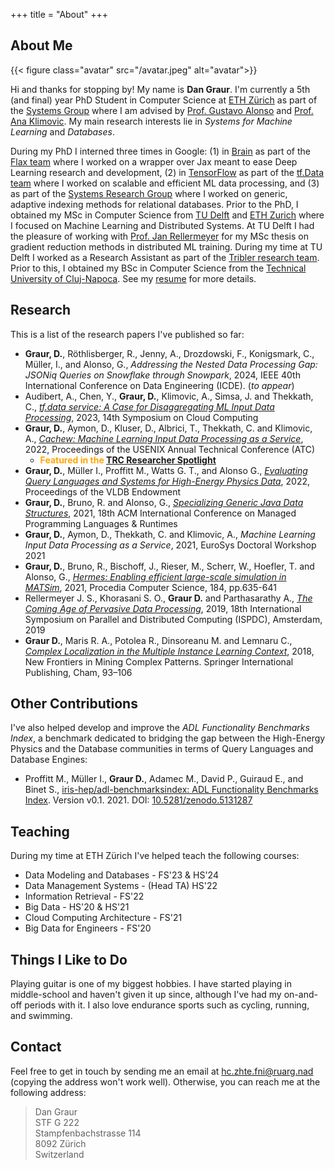 +++
title = "About"
+++

## About Me 

{{< figure class="avatar" src="/avatar.jpeg" alt="avatar">}}

Hi and thanks for stopping by! My name is **Dan Graur**. I'm currently a 5th (and final) year PhD Student in Computer Science at [ETH Zürich](https://ethz.ch/en.html) as part of the [Systems Group](https://systems.ethz.ch/) where I am advised by [Prof. Gustavo Alonso](https://people.inf.ethz.ch/alonso/) and [Prof. Ana Klimovic](https://anakli.inf.ethz.ch/). My main research interests lie in *Systems for Machine Learning* and *Databases*.


During my PhD I interned three times in Google: (1) in [Brain](https://research.google/teams/brain/) as part of the [Flax team](https://github.com/google/flax) where I worked on a wrapper over Jax meant to ease Deep Learning research and development, (2) in [TensorFlow](https://www.tensorflow.org/) as part of the [tf.Data team](https://www.tensorflow.org/guide/data) where I worked on scalable and efficient ML data processing, and (3) as part of the [Systems Research Group](https://techsysinfra.google/research/) where I worked on generic, adaptive indexing methods for relational databases. Prior to the PhD, I obtained my MSc in Computer Science from [TU Delft](https://www.tudelft.nl/en/) and [ETH Zurich](https://ethz.ch/en.html) where I focused on Machine Learning and Distributed Systems. At TU Delft I had the pleasure of working with [Prof. Jan Rellermeyer](https://www.tudelft.nl/ewi/over-de-faculteit/afdelingen/software-technology/distributed-systems/people/jan-rellermeyer) for my MSc thesis on gradient reduction methods in distributed ML training. During my time at TU Delft I worked as a Research Assistant as part of the [Tribler research team](https://github.com/Tribler/tribler). Prior to this, I obtained my BSc in Computer Science from the [Technical University of Cluj-Napoca](https://www.utcluj.ro/en/). See my [resume](resume.pdf) for more details.

## Research

This is a list of the research papers I've published so far:

* **Graur, D.**, Röthlisberger, R., Jenny, A., Drozdowski, F., Konigsmark, C., Müller, I., and Alonso, G., *Addressing the Nested Data Processing Gap: JSONiq Queries on Snowflake through Snowpark*, 2024, IEEE 40th International Conference on Data Engineering (ICDE). (*to appear*)
* Audibert, A., Chen, Y., **Graur, D.**, Klimovic, A., Simsa, J. and Thekkath, C., *[tf.data service: A Case for
Disaggregating ML Input Data Processing](https://dl.acm.org/doi/abs/10.1145/3620678.3624666)*, 2023, 14th Symposium on Cloud Computing
* **Graur, D.**, Aymon, D., Kluser, D., Albrici, T., Thekkath, C. and Klimovic, A., *[Cachew: Machine Learning Input Data Processing as a Service](https://www.usenix.org/conference/atc22/presentation/graur)*, 2022, Proceedings of the USENIX Annual Technical Conference (ATC)
  * **<span style="color:orange">Featured in the</span> [TRC Researcher Spotlight](https://sites.research.google/trc/spotlight/)**
* **Graur, D.**, Müller I., Proffitt M., Watts G. T., and Alonso G., *[Evaluating Query Languages and Systems for High-Energy Physics Data](https://arxiv.org/pdf/2104.12615.pdf)*, 2022, Proceedings of the VLDB Endowment
* **Graur, D.**, Bruno, R. and Alonso, G., *[Specializing Generic Java Data Structures](https://dl.acm.org/doi/10.1145/3475738.3480718)*, 2021, 18th ACM International Conference on Managed Programming Languages & Runtimes
* **Graur, D.**, Aymon, D., Thekkath, C. and Klimovic, A., *Machine Learning Input Data Processing as a Service*, 2021, EuroSys Doctoral Workshop 2021
* **Graur, D.**, Bruno, R., Bischoff, J., Rieser, M., Scherr, W., Hoefler, T. and Alonso, G., *[Hermes: Enabling efficient large-scale simulation in MATSim](https://www.sciencedirect.com/science/article/pii/S1877050921007158)*, 2021, Procedia Computer Science, 184, pp.635-641
* Rellermeyer J. S., Khorasani S. O., **Graur D.** and Parthasarathy A., *[The Coming Age of Pervasive Data Processing](https://ieeexplore.ieee.org/abstract/document/8790842)*, 2019, 18th International Symposium on Parallel and Distributed Computing (ISPDC), Amsterdam, 2019
* **Graur D.**, Maris R. A., Potolea R., Dinsoreanu M. and Lemnaru C., *[Complex Localization in the Multiple Instance Learning Context](https://link.springer.com/chapter/10.1007/978-3-319-78680-3_7)*, 2018, New Frontiers in Mining Complex Patterns. Springer International Publishing, Cham, 93–106

## Other Contributions

I've also helped develop and improve the *ADL Functionality Benchmarks Index*, a benchmark dedicated to bridging the gap between the High-Energy Physics and the Database communities in terms of Query Languages and Database Engines:

* Proffitt M., Müller I., **Graur D.**, Adamec M., David P., Guiraud E., and Binet S., [iris-hep/adl-benchmarksindex: ADL Functionality Benchmarks Index](https://github.com/iris-hep/adl-benchmarks-index/). Version v0.1. 2021. DOI: [10.5281/zenodo.5131287](https://zenodo.org/record/5131287) 

## Teaching

During my time at ETH Zürich I've helped teach the following courses:

* Data Modeling and Databases - FS'23 & HS'24
* Data Management Systems - (Head TA) HS'22
* Information Retrieval - FS'22
* Big Data - HS'20 & HS'21
* Cloud Computing Architecture - FS'21
* Big Data for Engineers - FS'20

## Things I Like to Do

Playing guitar is one of my biggest hobbies. I have started playing in middle-school and haven't given it up since, although I've had my on-and-off periods with it. I also love endurance sports such as cycling, running, and swimming.

## Contact 

Feel free to get in touch by sending me an email at <span class="baddirection">hc.zhte.fni@ruarg.nad</span> (copying the address won't work well). Otherwise, you can reach me at the following address:

> Dan Graur  
> STF G 222  
> Stampfenbachstrasse 114  
> 8092 Zürich  
> Switzerland